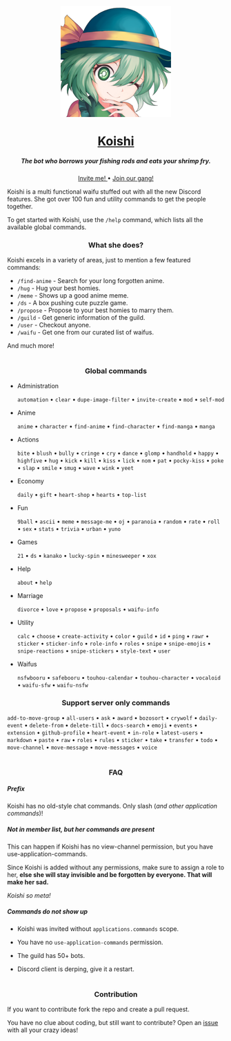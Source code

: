 <p align="center">
    <img
        width="256px" height="256px" align="center" alt="Koishi"
        src="https://raw.githubusercontent.com/HuyaneMatsu/Koishi/master/library/koishi_avatar_0000_by_ashy.png"
    />
</p>

<h1 align="center">
    <b><a href="https://github.com/HuyaneMatsu/koishi">Koishi</a></b>
</h1>

<h5 align="center">
    The bot who borrows your fishing rods and eats your shrimp fry.
</h5>

<p align="center">
    <a href="https://discord.com/oauth2/authorize?client_id=486565096164687885&scope=bot%20applications.commands">
        Invite me!
    </a>
    •
    <a href="http://discord.gg/3cH2r5d">
        Join our gang!
    </a>
</p>

Koishi is a multi functional waifu stuffed out with all the new Discord features. She got over 100 fun and utility
commands to get the people together.

To get started with Koishi, use the `/help` command, which lists all the available global commands.

<h3 align="center">
    What she does?
</h3>

Koishi excels in a variety of areas, just to mention a few featured commands:

- `/find-anime` - Search for your long forgotten anime.
- `/hug` - Hug your best homies.
- `/meme` - Shows up a good anime meme.
- `/ds` - A box pushing cute puzzle game.
- `/propose` - Propose to your best homies to marry them.
- `/guild` - Get generic information of the guild.
- `/user` - Checkout anyone.
- `/waifu` - Get one from our curated list of waifus.

And much more!

<h1></h1>

<h3 align="center">
    Global commands
</h3>

- Administration
    
    `automation` • `clear` • `dupe-image-filter` • `invite-create` • `mod` • `self-mod`

- Anime
    
    `anime` • `character` • `find-anime` • `find-character` • `find-manga` • `manga`

- Actions
    
    `bite` • `blush` • `bully` • `cringe` • `cry` • `dance` • `glomp` • `handhold` • `happy` • `highfive` • `hug` •
    `kick` • `kill` • `kiss` • `lick` • `nom` • `pat` • `pocky-kiss` • `poke` • `slap` • `smile` • `smug` • `wave` • 
    `wink` • `yeet`

- Economy
    
    `daily` • `gift` • `heart-shop` • `hearts` • `top-list`

- Fun
    
    `9ball` • `ascii` • `meme` • `message-me` • `oj` • `paranoia` • `random` • `rate` • `roll` •
    `sex` • `stats` • `trivia` • `urban` • `yuno`

- Games
    
    `21` • `ds` • `kanako` • `lucky-spin` • `minesweeper` • `xox`

-  Help
    
    `about` • `help`

-  Marriage
    
    `divorce` • `love` • `propose` • `proposals` • `waifu-info`

- Utility
    
    `calc` • `choose` • `create-activity` • `color` • `guild` • `id` •
    `ping` • `rawr` • `sticker` • `sticker-info` • `role-info` • `roles` • `snipe` •
    `snipe-emojis` • `snipe-reactions` • `snipe-stickers` • `style-text` • `user`

- Waifus
    
    `nsfwbooru` • `safebooru` • `touhou-calendar` • `touhou-character` • `vocaloid` • `waifu-sfw` •
    `waifu-nsfw`

<h3 align="center">
    Support server only commands
</h3>

`add-to-move-group` • `all-users` • `ask` • `award` • `bozosort` • `crywolf` • `daily-event` • `delete-from` •
`delete-till` • `docs-search` • `emoji` • `events` • `extension` • `github-profile` • `heart-event` • `in-role` •
`latest-users` • `markdown` • `paste` • `raw` • `roles` • `rules` • `sticker` • `take` • `transfer` • `todo` •
`move-channel` • `move-message` • `move-messages` • `voice`

<h1></h1>

<h3 align="center">
    FAQ
</h3>

##### Prefix

Koishi has no old-style chat commands. Only slash (*and other application commands*)!

##### Not in member list, but her commands are present

This can happen if Koishi has no view-channel permission, but you have use-application-commands.

Since Koishi is added without any permissions, make sure to assign a role to her, **else she will stay invisible and
be forgotten by everyone. That will make her sad.**

*Koishi so meta!*

##### Commands do not show up

- Koishi was invited without `applications.commands` scope.

- You have no `use-application-commands` permission.

- The guild has 50+ bots.

- Discord client is derping, give it a restart.

<h1></h1>

<h3 align="center">
    Contribution
</h3>

If you want to contribute fork the repo and create a pull request.

You have no clue about coding, but still want to contribute? Open an
[issue](https://github.com/HuyaneMatsu/Koishi/issues) with all your crazy ideas!
